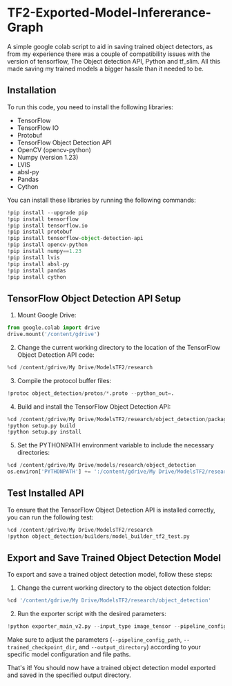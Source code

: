 # TF2-Exported-Model-Infererance-Graph
A simple google colab script to aid in saving trained object detectors, as from my experience there was a couple of compatibility issues with the version of tensorflow, The Object detection API, Python and tf_slim. All this made saving my trained models a bigger hassle than it needed to be.

## Installation

To run this code, you need to install the following libraries:

- TensorFlow
- TensorFlow IO
- Protobuf
- TensorFlow Object Detection API
- OpenCV (opencv-python)
- Numpy (version 1.23)
- LVIS
- absl-py
- Pandas
- Cython

You can install these libraries by running the following commands:

```python
!pip install --upgrade pip
!pip install tensorflow
!pip install tensorflow.io
!pip install protobuf
!pip install tensorflow-object-detection-api
!pip install opencv-python
!pip install numpy==1.23
!pip install lvis
!pip install absl-py
!pip install pandas
!pip install cython
```

## TensorFlow Object Detection API Setup

1. Mount Google Drive:

```python
from google.colab import drive
drive.mount('/content/gdrive')
```

2. Change the current working directory to the location of the TensorFlow Object Detection API code:

```python
%cd /content/gdrive/My Drive/ModelsTF2/research
```

3. Compile the protocol buffer files:

```python
!protoc object_detection/protos/*.proto --python_out=.
```

4. Build and install the TensorFlow Object Detection API:

```python
%cd /content/gdrive/My Drive/ModelsTF2/research/object_detection/packages/tf2
!python setup.py build
!python setup.py install
```

5. Set the PYTHONPATH environment variable to include the necessary directories:

```python
%cd /content/gdrive/My Drive/models/research/object_detection
os.environ['PYTHONPATH'] += ':/content/gdrive/My Drive/ModelsTF2/research/:/content/gdrive/My Drive/Tensorflow/models/research/slim'
```

## Test Installed API

To ensure that the TensorFlow Object Detection API is installed correctly, you can run the following test:

```python
%cd /content/gdrive/My Drive/ModelsTF2/research
!python object_detection/builders/model_builder_tf2_test.py
```

## Export and Save Trained Object Detection Model

To export and save a trained object detection model, follow these steps:

1. Change the current working directory to the object detection folder:

```python
%cd '/content/gdrive/My Drive/ModelsTF2/research/object_detection'
```

2. Run the exporter script with the desired parameters:

```python
!python exporter_main_v2.py --input_type image_tensor --pipeline_config_path training/pipeline.config --trained_checkpoint_dir training --output_directory exported-models/FaceMaskDetectorV1
```

Make sure to adjust the parameters (`--pipeline_config_path`, `--trained_checkpoint_dir`, and `--output_directory`) according to your specific model configuration and file paths.

That's it! You should now have a trained object detection model exported and saved in the specified output directory.
